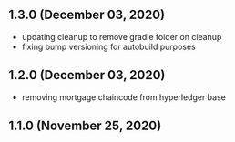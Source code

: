 ## 1.3.0 (December 03, 2020)
  - updating cleanup to remove gradle folder on cleanup
  - fixing bump versioning for autobuild purposes

## 1.2.0 (December 03, 2020)
  - removing mortgage chaincode from hyperledger base

## 1.1.0 (November 25, 2020)


